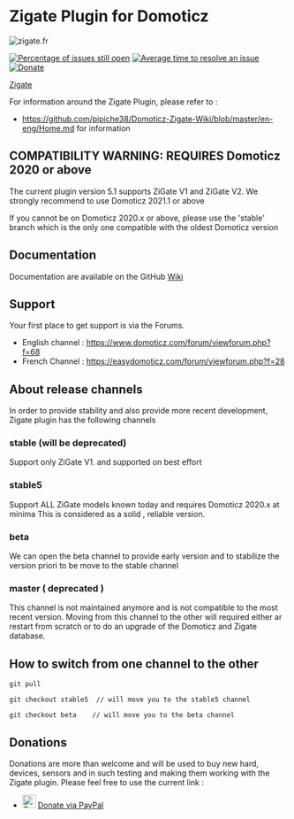 # Zigate Plugin for Domoticz

![zigate.fr](https://github.com/pipiche38/Domoticz-Zigate-Wiki/blob/master/Images/ZiGate.png)

[![Percentage of issues still open](http://isitmaintained.com/badge/open/pipiche38/Domoticz-Zigate.svg)](http://isitmaintained.com/project/pipiche38/Domoticz-Zigate "Percentage of issues still open")
[![Average time to resolve an issue](http://isitmaintained.com/badge/resolution/pipiche38/Domoticz-Zigate.svg)](http://isitmaintained.com/project/pipiche38/Domoticz-Zigate "Average time to resolve an issue")
[![Donate](https://img.shields.io/badge/Donate-PayPal-green.svg)](https://paypal.me/pipiche "Donate via PayPal")

[Zigate](https://zigate.fr "Python Plugin for Domoticz home automation.")

For information around the Zigate Plugin, please refer to :

* <https://github.com/pipiche38/Domoticz-Zigate-Wiki/blob/master/en-eng/Home.md> for information

## COMPATIBILITY WARNING: REQUIRES Domoticz 2020 or above

The current plugin version 5.1 supports ZiGate V1 and ZiGate V2. 
We strongly recommend to use Domoticz 2021.1 or above

If you cannot be on Domoticz 2020.x or above, please use the 'stable' branch which is the only one compatible with the oldest Domoticz version

## Documentation

Documentation are available on the GitHub [Wiki](https://github.com/pipiche38/Domoticz-Zigate-Wiki "Wiki")

## Support

Your first place to get support is via the Forums.

* English channel : <https://www.domoticz.com/forum/viewforum.php?f=68>
* French Channel : <https://easydomoticz.com/forum/viewforum.php?f=28>

## About release channels

In order to provide stability and also provide more recent development, Zigate plugin has the following channels

### stable (will be deprecated)

Support only ZiGate V1. and supported on best effort

### stable5

Support ALL ZiGate models known today and requires Domoticz 2020.x at minima
This is considered as a solid , reliable version.

### beta

We can open the beta channel to provide early version and to stabilize the version priori to be move to the stable channel

### master ( deprecated )

This channel is not maintained anymore and is not compatible to the most recent version.
Moving from this channel to the other will required either ar restart from scratch or to do an upgrade of the Domoticz and Zigate database.

## How to switch from one channel to the other

`git pull`

`git checkout stable5  // will move you to the stable5 channel`

`git checkout beta    // will move you to the beta channel`

## Donations

Donations are more than welcome and will be used to buy new hard, devices, sensors and in such testing and making them working with the Zigate plugin. Please feel free to use the current link :

* <img src="https://www.pipiche.fr//pp.svg" width="24" height="24" alt="Donate via Paypal"/> <a href="https://paypal.me/pipiche">Donate via PayPal</a><br/>
